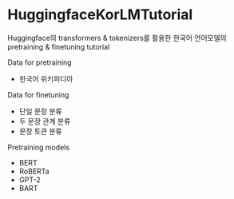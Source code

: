 # HuggingfaceKorLMTutorial
Huggingface의 transformers &amp; tokenizers를 활용한 한국어 언어모델의 pretraining &amp; finetuning tutorial


Data for pretraining   
* 한국어 위키피디아   

Data for finetuning   
* 단일 문장 분류   
* 두 문장 관계 분류   
* 문장 토큰 분류   

Pretraining models      
* BERT  
* RoBERTa   
* GPT-2   
* BART   

